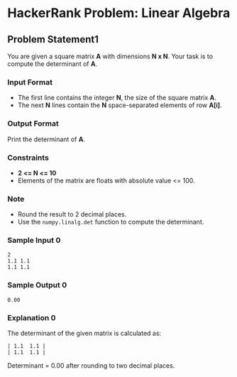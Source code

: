 # HackerRank Problem: Linear Algebra

## Problem Statement1

You are given a square matrix **A** with dimensions **N x N**. Your task is to compute the determinant of **A**.

### Input Format
- The first line contains the integer **N**, the size of the square matrix **A**.
- The next **N** lines contain the **N** space-separated elements of row **A[i]**.

### Output Format
Print the determinant of **A**.

### Constraints
- **2 \<= N \<= 10**
- Elements of the matrix are floats with absolute value <= 100.

### Note
- Round the result to 2 decimal places.
- Use the `numpy.linalg.det` function to compute the determinant.

### Sample Input 0
```
2
1.1 1.1
1.1 1.1
```

### Sample Output 0
```
0.00
```

### Explanation 0
The determinant of the given matrix is calculated as:
```
| 1.1  1.1 |
| 1.1  1.1 |
```
Determinant = 0.00 after rounding to two decimal places.
